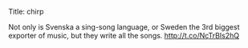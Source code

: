 Title: chirp

Not only is Svenska a sing-song language, or Sweden the 3rd biggest exporter of music, but they write all the songs. <a href="http://t.co/NcTrBIs2hQ">http://t.co/NcTrBIs2hQ</a>
